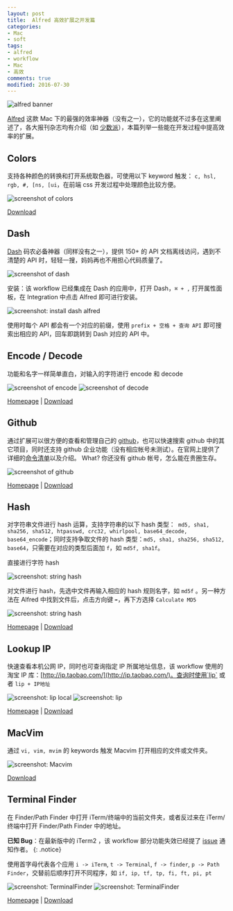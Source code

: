 ```yaml
---
layout: post
title:  Alfred 高效扩展之开发篇
categories:
- Mac
- soft
tags:
- alfred
- workflow
- Mac
- 高效
comments: true
modified: 2016-07-30
---
```



![alfred banner](/upload/2016/07/alfred-banner.jpg)

[Alfred](https://www.alfredapp.com) 这款 Mac 下的最强的效率神器（没有之一），它的功能就不过多在这里阐述了，各大报刊杂志均有介绍（如 [少数派](http://sspai.com/tag/alfred)），本篇列举一些能在开发过程中提高效率的扩展。

<!--more-->

## Colors

支持各种颜色的转换和打开系统取色器，可使用以下 keyword 触发： `c, hsl, rgb, #, [ns, [ui`，在前端 css 开发过程中处理颜色比较方便。

![screenshot of colors](/upload/2016/07/alfred-color.gif)

[Download](https://github.com/packal/repository/raw/master/tylereich.colors/colors_v2.0.1.alfredworkflow)

## Dash

[Dash](https://kapeli.com/dash) 码农必备神器（同样没有之一），提供 150+ 的 API 文档离线访问，遇到不清楚的 API 时，轻轻一搜，妈妈再也不用担心代码质量了。

![screenshot of dash](/upload/2016/07/alfred-dash.gif)

安装：该 workflow 已经集成在 Dash 的应用中，打开 Dash，` ⌘ + , ` 打开属性面板，在 Integration 中点击 Alfred 即可进行安装。

![screenshot: install dash alfred](/upload/2016/07/alfred-dash-config.png)

使用时每个 API 都会有一个对应的前缀，使用 `prefix + 空格 + 查询 API` 即可搜索出相应的 API，回车即跳转到 Dash 对应的 API 中。

## Encode / Decode

功能和名字一样简单直白，对输入的字符进行 encode 和 decode

![screenshot of encode](/upload/2016/07/alfred-encode.png)
![screenshot of decode](/upload/2016/07/alfred-decode.png)

[Homepage](https://github.com/willfarrell/alfred-encode-decode-workflow) \| [Download](https://raw.github.com/willfarrell/alfred-encode-decode-workflow/master/encode-decode.alfredworkflow)

## Github

通过扩展可以很方便的查看和管理自己的 [github](https://github.com)，也可以快速搜索 github 中的其它项目，同时还支持 github 企业功能（没有相应帐号未测试）。在官网上提供了详细的[命令清单](https://github.com/gharlan/alfred-github-workflow#commands)以及介绍。
What? 你还没有 github 帐号，怎么能在贵圈生存。

![screenshot of github](/upload/2016/07/alfred-github.png)

[Homepage](https://github.com/gharlan/alfred-github-workflow) \| [Download](https://github.com/gharlan/alfred-github-workflow/releases)

## Hash

对字符串文件进行 hash 运算，支持字符串的以下 hash 类型：` md5, sha1, sha256, sha512, htpasswd, crc32, whirlpool, base64_decode, base64_encode`；同时支持争取文件的 hash 类型：` md5, sha1, sha256, sha512, base64 `，只需要在对应的类型后面加 `f`，如 `md5f, sha1f`。

直接进行字符 hash

![screenshot: string hash](/upload/2016/07/alfred-hash.png)

对文件进行 hash，先选中文件再输入相应的 hash 规则名字，如 `md5f` 。另一种方法在 Alfred 中找到文件后，点击方向键 `➡`，再下方选择 `Calculate MD5`

![screenshot: string hash](/upload/2016/07/alfred-hash.gif)

[Homepage](https://github.com/BigLuck/alfred2-hash) \| [Download](https://github.com/BigLuck/alfred2-hash/raw/master/Hash.alfredworkflow)

## Lookup IP

快速查看本机公网 IP，同时也可查询指定 IP 所属地址信息，该 workflow 使用的淘宝 IP 库：[http://ip.taobao.com/](http://ip.taobao.com/)。查询时使用`lip` 或者 `lip + IP地址 `

![screenshot: lip local](/upload/2016/07/alfred-lip-local.png)
![screenshot: lip](/upload/2016/07/alfred-lip.png)

[Homepage](https://github.com/dangoakachan/lookup-ip/) \| [Download](https://github.com/dangoakachan/lookup-ip/raw/master/lookupip.alfredworkflow)

## MacVim

通过 `vi, vim, mvim` 的 keywords 触发 Macvim 打开相应的文件或文件夹。

![screenshot: Macvim](/upload/2016/07/alfred-macvim.png)

[Download](/upload/2016/07/alfred-macvim.alfredworkflow)

## Terminal Finder

在 Finder/Path Finder 中打开 iTerm/终端中的当前文件夹，或者反过来在 iTerm/终端中打开 Finder/Path Finder 中的地址。

**已知 Bug**：在最新版中的 iTerm2 ，该 workflow 部分功能失效已经提了 [issue](https://github.com/LeEnno/alfred-terminalfinder/issues/21) 通知作者。
{: .notice}

使用首字母代表各个应用 `i -> iTerm`, `t -> Terminal`, `f -> finder`, `p -> Path Finder`，交替前后顺序打开不同程序，如 `if, ip, tf, tp, fi, ft, pi, pt`

![screenshot: TerminalFinder](/upload/2016/07/alfred-terminalfinder.png)
![screenshot: TerminalFinder](/upload/2016/07/alfred-terminalfinder-pi.png)

[Homepage](https://github.com/LeEnno/alfred-terminalfinder) \| [Download](https://github.com/LeEnno/alfred-terminalfinder/raw/master/TerminalFinder.alfredworkflow)


